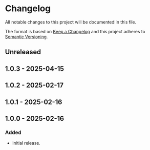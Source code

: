 # Changelog

All notable changes to this project will be documented in this file.

The format is based on [Keep a Changelog](http://keepachangelog.com/)
and this project adheres to [Semantic Versioning](http://semver.org/).

## Unreleased

## 1.0.3 - 2025-04-15

## 1.0.2 - 2025-02-17

## 1.0.1 - 2025-02-16

## 1.0.0 - 2025-02-16
### Added
- Initial release.
